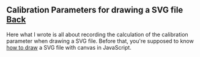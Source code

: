 ## Calibration Parameters for drawing a SVG file [Back](./../SVG.md)

Here what I wrote is all about recording the calculation of the calibration parameter when drawing a SVG file. Before that, you're supposed to know [how to draw](./../../canvas/drawing_svg.md) a SVG file with canvas in JavaScript.

